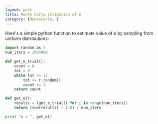 ```yaml
---
layout: post
title: Monte Carlo Estimation of e
category: [MonteCarlo, ]
---
```


Here's a simple python function to estimate value of e by sampling from uniform distributions:

```python
import random as r
num_iters = 1000000

def get_e_trial():
    count = 0
    tot = 0
    while tot <= 1:
        tot += r.random()
        count += 1
    return count

def get_e():
    results = (get_e_trial() for i in range(num_iters))
    return (sum(results) * 1.0) / num_iters

print "e = ", get_e()
```